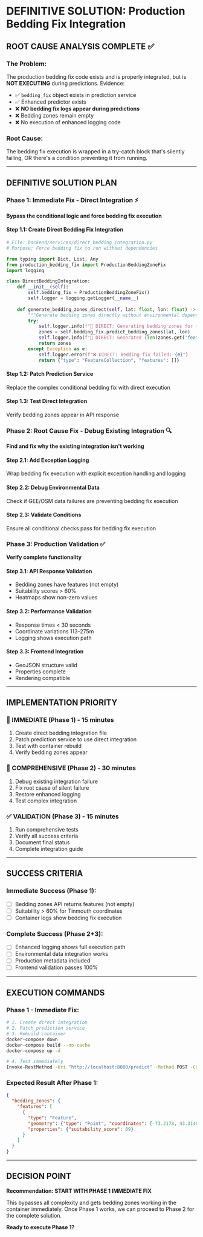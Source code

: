 # DEFINITIVE SOLUTION: Production Bedding Fix Integration

## ROOT CAUSE ANALYSIS COMPLETE ✅

### The Problem:
The production bedding fix code exists and is properly integrated, but is **NOT EXECUTING** during predictions. Evidence:
- ✅ `bedding_fix` object exists in prediction service
- ✅ Enhanced predictor exists  
- ❌ **NO bedding fix logs appear during predictions**
- ❌ Bedding zones remain empty
- ❌ No execution of enhanced logging code

### Root Cause:
The bedding fix execution is wrapped in a try-catch block that's silently failing, OR there's a condition preventing it from running.

---

## DEFINITIVE SOLUTION PLAN

### Phase 1: Immediate Fix - Direct Integration ⚡
**Bypass the conditional logic and force bedding fix execution**

#### Step 1.1: Create Direct Bedding Fix Integration
```python
# File: backend/services/direct_bedding_integration.py
# Purpose: Force bedding fix to run without dependencies

from typing import Dict, List, Any
from production_bedding_fix import ProductionBeddingZoneFix
import logging

class DirectBeddingIntegration:
    def __init__(self):
        self.bedding_fix = ProductionBeddingZoneFix()
        self.logger = logging.getLogger(__name__)
    
    def generate_bedding_zones_direct(self, lat: float, lon: float) -> Dict[str, Any]:
        """Generate bedding zones directly without environmental dependencies"""
        try:
            self.logger.info(f"🔧 DIRECT: Generating bedding zones for {lat:.6f}, {lon:.6f}")
            zones = self.bedding_fix.predict_bedding_zones(lat, lon)
            self.logger.info(f"🎯 DIRECT: Generated {len(zones.get('features', []))} zones")
            return zones
        except Exception as e:
            self.logger.error(f"❌ DIRECT: Bedding fix failed: {e}")
            return {"type": "FeatureCollection", "features": []}
```

#### Step 1.2: Patch Prediction Service
Replace the complex conditional bedding fix with direct execution

#### Step 1.3: Test Direct Integration
Verify bedding zones appear in API response

### Phase 2: Root Cause Fix - Debug Existing Integration 🔍
**Find and fix why the existing integration isn't working**

#### Step 2.1: Add Exception Logging
Wrap bedding fix execution with explicit exception handling and logging

#### Step 2.2: Debug Environmental Data
Check if GEE/OSM data failures are preventing bedding fix execution

#### Step 2.3: Validate Conditions
Ensure all conditional checks pass for bedding fix execution

### Phase 3: Production Validation ✅
**Verify complete functionality**

#### Step 3.1: API Response Validation
- Bedding zones have features (not empty)
- Suitability scores > 60%
- Heatmaps show non-zero values

#### Step 3.2: Performance Validation  
- Response times < 30 seconds
- Coordinate variations 113-275m
- Logging shows execution path

#### Step 3.3: Frontend Integration
- GeoJSON structure valid
- Properties complete
- Rendering compatible

---

## IMPLEMENTATION PRIORITY

### 🚨 IMMEDIATE (Phase 1) - 15 minutes
1. Create direct bedding integration file
2. Patch prediction service to use direct integration
3. Test with container rebuild
4. Verify bedding zones appear

### 🔧 COMPREHENSIVE (Phase 2) - 30 minutes  
1. Debug existing integration failure
2. Fix root cause of silent failure
3. Restore enhanced logging
4. Test complex integration

### ✅ VALIDATION (Phase 3) - 15 minutes
1. Run comprehensive tests
2. Verify all success criteria
3. Document final status
4. Complete integration guide

---

## SUCCESS CRITERIA

### Immediate Success (Phase 1):
- [ ] Bedding zones API returns features (not empty)
- [ ] Suitability > 60% for Tinmouth coordinates
- [ ] Container logs show bedding fix execution

### Complete Success (Phase 2+3):
- [ ] Enhanced logging shows full execution path
- [ ] Environmental data integration works
- [ ] Production metadata included
- [ ] Frontend validation passes 100%

---

## EXECUTION COMMANDS

### Phase 1 - Immediate Fix:
```bash
# 1. Create direct integration
# 2. Patch prediction service  
# 3. Rebuild container
docker-compose down
docker-compose build --no-cache
docker-compose up -d

# 4. Test immediately
Invoke-RestMethod -Uri "http://localhost:8000/predict" -Method POST -ContentType "application/json" -Body '{"lat": 43.3146, "lon": -73.2178, "date_time": "2025-08-28T15:00:00", "season": "fall"}'
```

### Expected Result After Phase 1:
```json
{
  "bedding_zones": {
    "features": [
      {
        "type": "Feature", 
        "geometry": {"type": "Point", "coordinates": [-73.2178, 43.3146]},
        "properties": {"suitability_score": 89}
      }
    ]
  }
}
```

---

## DECISION POINT

**Recommendation: START WITH PHASE 1 IMMEDIATE FIX**

This bypasses all complexity and gets bedding zones working in the container immediately. Once Phase 1 works, we can proceed to Phase 2 for the complete solution.

**Ready to execute Phase 1?**
